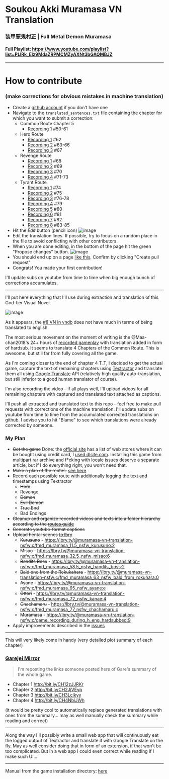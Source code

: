 # Soukou Akki Muramasa VN Translation
### 装甲悪鬼村正 | Full Metal Demon Muramasa

#### Full Playlist: https://www.youtube.com/playlist?list=PLlRk_Elz9MdaZRPMCMZyAXNt3bGAQMBJZ
________________________________

# How to contribute
### (make corrections for obvious mistakes in machine translation)

- Create a [github account](https://github.com/join?ref_cta=Sign+up&ref_loc=header+logged+out&ref_page=%2F&source=header-home) if you don't have one
- Navigate to the `translated_sentences.txt` file containing the chapter for which you want to submit a correction:
    - Common Route Chapter 5
        - [Recording 1](https://github.com/klesun/muramasa-vn-translation/blob/master/assets/recordings/chapter5/translated_sentences.txt) \#50-61
    - Hero Route
        - [Recording 1](https://github.com/klesun/muramasa-vn-translation/blob/master/assets/recordings/ayane_route/rec1/translated_sentences.txt) \#62
        - [Recording 2](https://github.com/klesun/muramasa-vn-translation/blob/master/assets/recordings/ayane_route/rec2/translated_sentences.txt) \#63-66
        - [Recording 3](https://github.com/klesun/muramasa-vn-translation/blob/master/assets/recordings/ayane_route/rec3/translated_sentences.txt) \#67
    - Revenge Route
        - [Recording 1](https://github.com/klesun/muramasa-vn-translation/blob/master/assets/recordings/ootori_route/rec1/translated_sentences.txt) \#68
        - [Recording 2](https://github.com/klesun/muramasa-vn-translation/blob/master/assets/recordings/ootori_route/rec2/translated_sentences.txt) \#69
        - [Recording 3](https://github.com/klesun/muramasa-vn-translation/blob/master/assets/recordings/ootori_route/rec3/translated_sentences.txt) \#70
        - [Recording 4](https://github.com/klesun/muramasa-vn-translation/blob/master/assets/recordings/ootori_route/rec4/translated_sentences.txt) \#71-73
    - Tyrant Route
        - [Recording 1](https://github.com/klesun/muramasa-vn-translation/blob/master/assets/recordings/devil_route/rec1/translated_sentences.txt) \#74
        - [Recording 2](https://github.com/klesun/muramasa-vn-translation/blob/master/assets/recordings/devil_route/rec2/translated_sentences.txt) \#75
        - [Recording 3](https://github.com/klesun/muramasa-vn-translation/blob/master/assets/recordings/devil_route/rec3/translated_sentences.txt) \#76-78
        - [Recording 4](https://github.com/klesun/muramasa-vn-translation/blob/master/assets/recordings/devil_route/rec4/translated_sentences.txt) \#79
        - [Recording 5](https://github.com/klesun/muramasa-vn-translation/blob/master/assets/recordings/devil_route/rec5/translated_sentences.txt) \#80
        - [Recording 6](https://github.com/klesun/muramasa-vn-translation/blob/master/assets/recordings/devil_route/rec6/translated_sentences.txt) \#81
        - [Recording 7](https://github.com/klesun/muramasa-vn-translation/blob/master/assets/recordings/devil_route/rec7/translated_sentences.txt) \#82
        - [Recording 8](https://github.com/klesun/muramasa-vn-translation/blob/master/assets/recordings/devil_route/rec8/translated_sentences.txt) \#83-85
- Hit the _Edit_ button (pencil icon)
    ![image](https://user-images.githubusercontent.com/5202330/111995352-8070f480-8b21-11eb-8797-344e417dd109.png)
- Edit the translation lines. If possible, try to focus on a random place in the file to avoid conflicting with other contributors.
- When you are done editing, in the bottom of the page hit the green "Propose changes" button.
    ![image](https://user-images.githubusercontent.com/5202330/111995092-3720a500-8b21-11eb-866f-65125711b4ac.png)
- You should end up on a page [like this](https://github.com/klesun/muramasa-vn-translation/pull/5). Confirm by clicking "Create pull request"
- Congrats! You made your first contribution!

I'll update subs on youtube from time to time when big enough bunch of corrections accumulates.

________________________________

I'll put here everything that I'll use during extraction and translation of this God-tier Visual Novel.

![image](https://user-images.githubusercontent.com/5202330/109388412-7f2c1d80-790f-11eb-9aa2-d69f47b86324.png)

As it appears, the [#8 VN in vndb](https://vndb.org/v2016) does not have much in terms of being translated to english.

The most serious movement on the moment of writing is the @Maa-chan2018's 24+ hours of [recorded gameplay](https://www.youtube.com/watch?v=AXSc9oNXSTk&list=PL3gfx-bBhOYKHY7QJcyxsnO4qeRgMwUmS) with translation added in form of hardsub. It seems to translate 4 Chapters of the Common Route. This is awesome, but still far from fully covering all the game.

As I'm coming closer to the end of chapter 4 T_T, I decided to get the actual game, capture the text of remaining chapters using [Textractor](https://github.com/Artikash/Textractor) and translate them all using [Google Translate](https://translate.google.jp/) API (relatively high quality auto-translation, but still inferior to a good human translator of course).

I'm also recording the video - if all plays well, I'll upload videos for all remaining chapters with captured and translated text attached as captions.

I'll push all extracted and translated text to this repo - feel free to make pull requests with corrections of the machine translation. I'll update subs on youtube from time to time from the accumulated corrected translations on github. I advise you to hit "Blame" to see which translations were already corrected by someone.


### My Plan
- ~~Get the game~~ Done: the [official site](http://www.fmd-muramasa.com/spec/) has a list of web stores where it can be bought using credit card, I [used dlsite.com](https://www.dlsite.com/pro/work/=/product_id/VJ010347.html). Installing this game from multipart rar archive and f*cking with locale issues deserve a separate article, but if I do everything right, you won't need that.
- ~~Make a plan of the routes.~~ [see here](https://klesun.github.io/muramasa-vn-translation/docs/saiga_guide_eng.html)
- Record each possible route with additionally logging the text and timestamps using Textractor
    - ~~Hero~~
    - ~~Revenge~~
    - ~~Demon~~
    - ~~Evil Demon~~
    - ~~True End~~
    - Bad Endings
- ~~Cleanup and organize recorded videos and texts into a folder hierarchy according to the [routes guide](https://seiya-saiga.com/game/nitroplus/muramasa.html)~~
- ~~Generate youtube-format captions~~
- ~~Upload hentai scenes [to lbry](https://lbry.tv/@muramasa-vn-translation-nsfw:c?view=about)~~
    - ~~Kurusuno~~ - https://lbry.tv/@muramasa-vn-translation-nsfw:c/fmd_muramasa_11.5_nsfw_kurusuno:2
    - ~~Misao~~ - https://lbry.tv/@muramasa-vn-translation-nsfw:c/fmd_muramasa_32.5_nsfw_misao:6
    - ~~Bandits Boss~~ - https://lbry.tv/@muramasa-vn-translation-nsfw:c/fmd_muramasa_58.5_nsfw_bandits_boss:2
    - ~~Bald one from the Rokukahara~~ - https://lbry.tv/@muramasa-vn-translation-nsfw:c/fmd_muramasa_63_nsfw_bald_from_rokuhara:0
    - ~~Ayane~~ - https://lbry.tv/@muramasa-vn-translation-nsfw:c/fmd_muramasa_65_nsfw_ayane:e
    - ~~Ottori~~ - https://lbry.tv/@muramasa-vn-translation-nsfw:c/fmd_muramasa_72_nsfw_kanae:4
    - ~~Chachamaru~~ - https://lbry.tv/@muramasa-vn-translation-nsfw:c/fmd_muramasa_77_nsfw_chachamaru:c
    - ~~Muramasa~~ - https://lbry.tv/@muramasa-vn-translation-nsfw:c/game_recording_during_h_eng_hardsubbed:9
- Apply improvements described in the [issues](https://github.com/klesun/muramasa-vn-translation/issues)

__________________________

This will very likely come in handy (very detailed plot summary of each chapter)

### [Garejei Mirror](https://klesun.github.io/muramasa-vn-translation/docs/garejei_mirror/)

> I'm reposting the links someone posted here of Gare's summary of the whole game.

- Chapter 1 http://bit.ly/CH12zJJRKr
- Chapter 2 http://bit.ly/CH2JjVEyp
- Chapter 3 http://bit.ly/CH3Lclkyy
- Chapter 4 http://bit.ly/CH4NbiJWh


(it would be pretty cool to automatically replace generated translations with ones from the summary... may as well manually check the summary while reading and correct)

__________________________________

Along the way I'll possibly write a small web app that will continuously eat the logged output of Textractor and translate it with Google Translate on the fly. May as well consider doing that in form of an extension, if that won't be too complicated. But in a web app I could even correct while reading if I make such UI...
______________________

Manual from the game installation directory: [here](https://klesun.github.io/muramasa-vn-translation/docs/Manual/)
